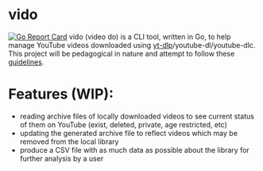 # vido
[![Go Report Card](https://goreportcard.com/badge/github.com/tcm5343/vido)](https://goreportcard.com/report/github.com/tcm5343/vido)
vido (video do) is a CLI tool, written in Go, to help manage YouTube videos downloaded using [yt-dlp](https://github.com/yt-dlp/yt-dlp)/youtube-dl/youtube-dlc. This project will be pedagogical in nature and attempt to follow these [guidelines](https://clig.dev/).

# Features (WIP):
* reading archive files of locally downloaded videos to see current status of them on YouTube (exist, deleted, private, age restricted, etc)
* updating the generated archive file to reflect videos which may be removed from the local library
* produce a CSV file with as much data as possible about the library for further analysis by a user

